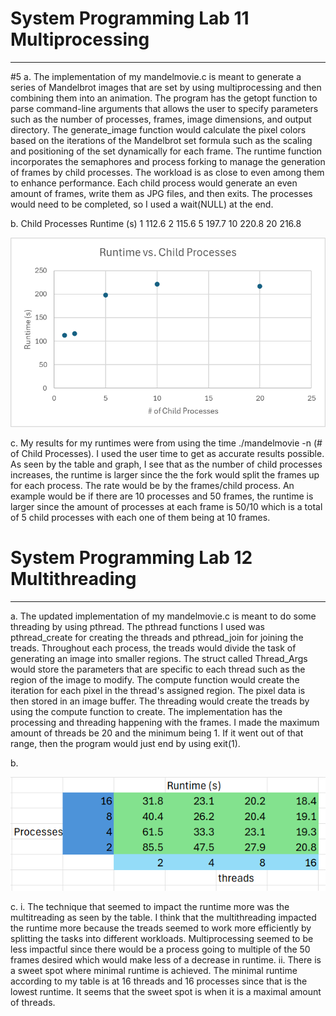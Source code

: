 # System Programming Lab 11 Multiprocessing
---
#5
a. The implementation of my mandelmovie.c is meant to generate a series of Mandelbrot images that are set by using multiprocessing and then combining them into an animation. The program has the getopt function to parse command-line arguments that allows the user to specify parameters such as the number of processes, frames, image dimensions, and output directory. The generate_image function would calculate the pixel colors based on the iterations of the Mandelbrot set formula such as the scaling and positioning of the set dynamically for each frame. The runtime function incorporates the semaphores and process forking to manage the generation of frames by child processes. The workload is as close to even among them to enhance performance. Each child process would generate an even amount of frames, write them as JPG files, and then exits. The processes would need to be completed, so I used a wait(NULL) at the end. 

b. 
Child Processes	  Runtime (s)
1	               112.6
2	               115.6
5	               197.7
10	               220.8
20	               216.8

![Screenshot](CPE2600RuntimesLab11.png)

c. My results for my runtimes were from using the time ./mandelmovie -n (# of Child Processes). I used the user time to get as accurate results possible. As seen by the table and graph, I see that as the number of child processes increases, the runtime is larger since the the fork would split the frames up for each process. The rate would be by the frames/child process. An example would be if there are 10 processes and 50 frames, the runtime is larger since the amount of processes at each frame is 50/10 which is a total of 5 child processes with each one of them being at 10 frames. 

# System Programming Lab 12 Multithreading
---
a. The updated implementation of my mandelmovie.c is meant to do some threading by using pthread. The pthread functions I used was pthread_create for creating the threads and pthread_join for joining the treads. Throughout each process, the treads would divide the task of generating an image into smaller regions. The struct called Thread_Args would store the parameters that are specific to each thread such as the region of the image to modify. The compute function would create the iteration for each pixel in the thread's assigned region. The pixel data is then stored in an image buffer. The threading would create the treads by using the compute function to create. The implementation has the processing and threading happening with the frames. I made the maximum amount of threads be 20 and the minimum being 1. If it went out of that range, then the program would just end by using exit(1).

b. 

![Screenshot](CPE2600Lab12Table.png)

c. 
    i. The technique that seemed to impact the runtime more was the multitreading as seen by the table. I think that the multithreading impacted the runtime more because the treads seemed to work more efficiently by splitting the tasks into different workloads. Multiprocessing seemed to be less impactful since there would be a process going to multiple of the 50 frames desired which would make less of a decrease in runtime. 
    ii. There is a sweet spot where minimal runtime is achieved. The minimal runtime according to my table is at 16 threads and 16 processes since that is the lowest runtime. It seems that the sweet spot is when it is a maximal amount of threads. 
